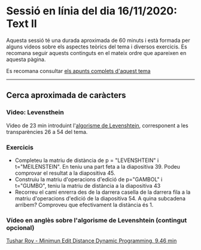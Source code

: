 # Sessió en línia del dia 16/11/2020: Text II

Aquesta sessió té una durada aproximada de 60 minuts i està formada per alguns videos sobre els aspectes teòrics del tema i diversos exercicis. 
Es recomana seguir aquests continguts en el mateix ordre que apareixen en aquesta pàgina.

Es recomana consultar [els apunts complets d'aquest tema](https://algorismica2020.github.io/slides/text.html)  


---
## Cerca aproximada de caràcters

### Video: Levensthein

Video de 23 min introduint l'[algorisme de Levenshtein](https://campusvirtual.ub.edu/pluginfile.php/3370096/mod_resource/content/2/T3-3-Text-Levensthein/T3-2-Levensthein_player.html), corresponent a les transparències 26 a 54 del tema.

### Exercicis

+ Completeu la matriu de distància de p = "LEVENSHTEIN" i t="MEILENSTEIN". En teniu una part feta a la diapositiva 39. Podeu comprovar el resultat a la diapositiva 45.
+ Construiu la matriu d'operacions d'edició de p="GAMBOL" i t="GUMBO", teniu la matriu de distància a la diapositiva 43
+ Recorreu el camí enrerra des de la darrera casella de la darrera fila a la matriu d'operacions d'edició de la diapositiva 54. A quina subcadena arribem? Comproveu que efectivament la distància és 1.

### Vídeo en anglès sobre l'algorisme de Levenshtein (contingut opcional)

[Tushar Roy - Minimun Edit Distance Dynamic Programming, 9.46 min](https://www.youtube.com/watch?v=We3YDTzNXEk)



